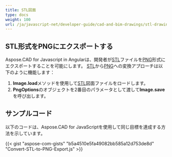 ```yaml
---
title: STL図面
type: docs
weight: 100
url: /ja/javascript-net/developer-guide/cad-and-bim-drawings/stl-drawings/
---
```


## **STL形式をPNGにエクスポートする**

Aspose.CAD for Javascript in Angularは、開発者が[STL](https://docs.fileformat.com/cad/stl/)ファイルを[PNG](https://docs.fileformat.com/image/png/)形式にエクスポートすることを可能にします。
[STL](https://docs.fileformat.com/cad/stl/)から[PNG](https://docs.fileformat.com/image/png/)への変換アプローチは以下のように機能します：

1. **Image.load**メソッドを使用して[STL](https://docs.fileformat.com/cad/stl/)図面ファイルをロードします。
2. **PngOptions**のオブジェクトを2番目のパラメータとして渡して**Image.save**を呼び出します。

## サンプルコード

以下のコードは、Aspose.CAD for JavaScriptを使用して同じ目標を達成する方法を示しています。

{{< gist "aspose-com-gists" "b5a4510e5fa49082bb585a12d753de8d" "Convert-STL-to-PNG-Export.js" >}}
